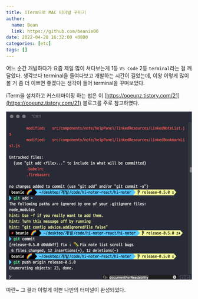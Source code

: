```yaml
---
title: iTerm으로 MAC 터미널 꾸미기
author:
  name: Bean
  link: https://github.com/beanie00
date: 2022-04-28 16:32:00 +0800
categories: [etc]
tags: []
---
```


어느 순간 개발하다가 요즘 제일 많이 쳐다보는게 1등 `VS Code` 2등 `terminal`라는 걸 깨달았다. 생각보다 terminal을 들여다보고 개발하는 시간이 길었는데, 이왕 이렇게 많이 볼 거 좀 더 이쁘면 좋겠다는 생각이 들어 terminal을 꾸며보았다.

iTerm을 설치하고 커스터마이징 하는 법은 이 [https://ooeunz.tistory.com/21](https://ooeunz.tistory.com/21) 블로그를 주로 참고하였다.

<div style="text-align: left">
   <img src="/assets/img/post_images/iterm.png" />
</div>

따란~ 그 결과 이렇게 이쁜 나만의 터미널이 완성되었다.